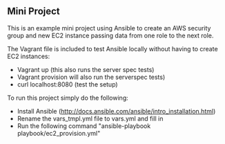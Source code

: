 ## Mini Project ##

This is an example mini project using Ansible to create an AWS security group and new EC2 instance passing data from one role to the next role.

The Vagrant file is included to test Ansible locally without having to create EC2 instances:
* Vagrant up (this also runs the server spec tests)
* Vagrant provision will also run the serverspec tests)
* curl localhost:8080 (test the setup)

To run this project simply do the following:
* Install Ansible (http://docs.ansible.com/ansible/intro_installation.html)
* Rename the vars_tmpl.yml file to vars.yml and fill in
* Run the following command "ansible-playbook playbook/ec2_provision.yml"

